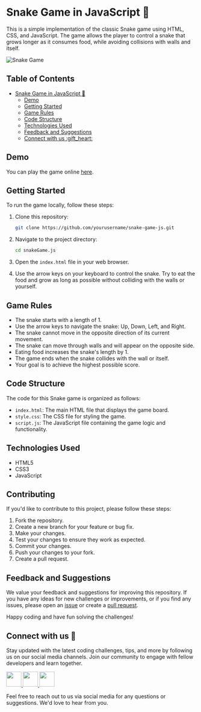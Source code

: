 # Snake Game in JavaScript :snake:
This is a simple implementation of the classic Snake game using HTML, CSS, and JavaScript. The game allows the player to control a snake that grows longer as it consumes food, while avoiding collisions with walls and itself.

![Snake Game](snake-game-demo.gif)

## Table of Contents

- [Snake Game in JavaScript :snake:](#snake-game-in-javascript-snake)
  - [Demo](#demo)
  - [Getting Started](#getting-started)
  - [Game Rules](#game-rules)
  - [Code Structure](#code-structure)
  - [Technologies Used](#technologies-used)
  - [Feedback and Suggestions](#feedback-and-suggestions)
  - [Connect with us :gift\_heart:](#connect-with-us-gift_heart)

## Demo

You can play the game online [here]().

## Getting Started

To run the game locally, follow these steps:

1. Clone this repository:
   ```bash
   git clone https://github.com/yourusername/snake-game-js.git
   ```

2. Navigate to the project directory:
   ```bash
   cd snakeGame.js
   ```

3. Open the `index.html` file in your web browser.

4. Use the arrow keys on your keyboard to control the snake. Try to eat the food and grow as long as possible without colliding with the walls or yourself.

## Game Rules

- The snake starts with a length of 1.
- Use the arrow keys to navigate the snake: Up, Down, Left, and Right.
- The snake cannot move in the opposite direction of its current movement.
- The snake can move through walls and will appear on the opposite side.
- Eating food increases the snake's length by 1.
- The game ends when the snake collides with the wall or itself.
- Your goal is to achieve the highest possible score.

## Code Structure

The code for this Snake game is organized as follows:

- `index.html`: The main HTML file that displays the game board.
- `style.css`: The CSS file for styling the game.
- `script.js`: The JavaScript file containing the game logic and functionality.

## Technologies Used

- HTML5
- CSS3
- JavaScript

## Contributing

If you'd like to contribute to this project, please follow these steps:

1. Fork the repository.
2. Create a new branch for your feature or bug fix.
3. Make your changes.
4. Test your changes to ensure they work as expected.
5. Commit your changes.
6. Push your changes to your fork.
7. Create a pull request.

## Feedback and Suggestions
We value your feedback and suggestions for improving this repository. If you have any ideas for new challenges or improvements, or if you find any issues, please open an [issue](https://github.com/abhishekkushwahaa/Js-Coding-Challenges/issues) or create a [pull request](https://github.com/abhishekkushwahaa/Js-Coding-Challenges/pulls).

Happy coding and have fun solving the challenges!

## Connect with us :gift_heart:
Stay updated with the latest coding challenges, tips, and more by following us on our social media channels. Join our community to engage with fellow developers and learn together.

<div>
  <a href="https://www.linkedin.com/in/abhishekkushwahaa/">
    <img src="https://upload.wikimedia.org/wikipedia/commons/thumb/c/ca/LinkedIn_logo_initials.png/640px-LinkedIn_logo_initials.png" width="40" height="40">
  </a>
  <a href="https://www.instagram.com/abhishekkushwaha.me/">
    <img src="https://www.freepnglogos.com/uploads/logo-ig-png/logo-ig-instagram-new-logo-vector-download-13.png" width="40" height="40">
  </a>
  <a href="https://twitter.com/AbhishekKushwaa">
    <img src="https://upload.wikimedia.org/wikipedia/commons/5/57/X_logo_2023_%28white%29.png" width="40" height="40">
  </a>
</div>

Feel free to reach out to us via social media for any questions or suggestions. We'd love to hear from you.
